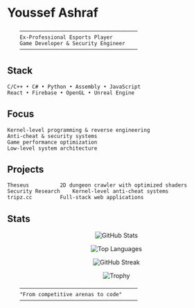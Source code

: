 # Youssef Ashraf

```
    ──────────────────────────────────────
    Ex-Professional Esports Player 
    Game Developer & Security Engineer
    ──────────────────────────────────────
```

## Stack
```
C/C++ • C# • Python • Assembly • JavaScript
React • Firebase • OpenGL • Unreal Engine
```

## Focus
```
Kernel-level programming & reverse engineering
Anti-cheat & security systems
Game performance optimization
Low-level system architecture
```

## Projects
```
Theseus          2D dungeon crawler with optimized shaders
Security Research    Kernel-level anti-cheat systems
tripz.cc         Full-stack web applications
```

## Stats

<div align="center">

![GitHub Stats](https://github-readme-stats.vercel.app/api?username=tripzcodes&show_icons=true&theme=dark&hide_border=true&bg_color=0d1117&title_color=c9d1d9&icon_color=58a6ff&text_color=c9d1d9)

![Top Languages](https://github-readme-stats.vercel.app/api/top-langs/?username=tripzcodes&layout=compact&theme=dark&hide_border=true&bg_color=0d1117&title_color=c9d1d9&text_color=c9d1d9)

![GitHub Streak](https://streak-stats.demolab.com/?user=tripzcodes&theme=dark&hide_border=true&background=0d1117&stroke=c9d1d9&ring=58a6ff&fire=58a6ff&currStreakLabel=c9d1d9)

![Trophy](https://github-profile-trophy.vercel.app/?username=tripzcodes&theme=darkhub&no-frame=true&no-bg=true&margin-w=4)

</div>

```
    ──────────────────────────────────────
    "From competitive arenas to code"
    ──────────────────────────────────────
```
